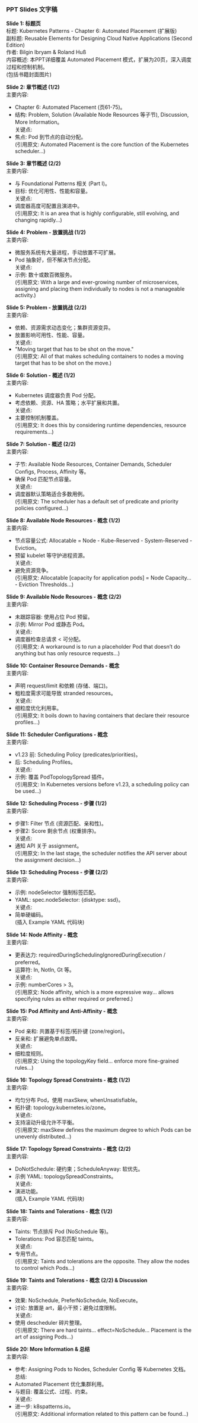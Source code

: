 
### PPT Slides 文字稿

**Slide 1: 标题页**  
标题: Kubernetes Patterns - Chapter 6: Automated Placement (扩展版)  
副标题: Reusable Elements for Designing Cloud Native Applications (Second Edition)  
作者: Bilgin Ibryam & Roland Huß  
内容概述: 本PPT详细覆盖 Automated Placement 模式，扩展为20页，深入调度过程和控制机制。  
(包括书籍封面图片)

**Slide 2: 章节概述 (1/2)**  
主要内容:  
- Chapter 6: Automated Placement (页61-75)。  
- 结构: Problem, Solution (Available Node Resources 等子节), Discussion, More Information。  
关键点:  
- 焦点: Pod 到节点的自动分配。  
(引用原文: Automated Placement is the core function of the Kubernetes scheduler...)

**Slide 3: 章节概述 (2/2)**  
主要内容:  
- 与 Foundational Patterns 相关 (Part I)。  
- 目标: 优化可用性、性能和容量。  
关键点:  
- 调度器高度可配置且演进中。  
(引用原文: It is an area that is highly configurable, still evolving, and changing rapidly...)

**Slide 4: Problem - 放置挑战 (1/2)**  
主要内容:  
- 微服务系统有大量进程，手动放置不可扩展。  
- Pod 抽象好，但不解决节点分配。  
关键点:  
- 示例: 数十或数百微服务。  
(引用原文: With a large and ever-growing number of microservices, assigning and placing them individually to nodes is not a manageable activity.)

**Slide 5: Problem - 放置挑战 (2/2)**  
主要内容:  
- 依赖、资源需求动态变化；集群资源变异。  
- 放置影响可用性、性能、容量。  
关键点:  
- "Moving target that has to be shot on the move."  
(引用原文: All of that makes scheduling containers to nodes a moving target that has to be shot on the move.)

**Slide 6: Solution - 概述 (1/2)**  
主要内容:  
- Kubernetes 调度器负责 Pod 分配。  
- 考虑依赖、资源、HA 策略；水平扩展和共置。  
关键点:  
- 主要控制机制覆盖。  
(引用原文: It does this by considering runtime dependencies, resource requirements...)

**Slide 7: Solution - 概述 (2/2)**  
主要内容:  
- 子节: Available Node Resources, Container Demands, Scheduler Configs, Process, Affinity 等。  
- 确保 Pod 匹配节点容量。  
关键点:  
- 调度器默认策略适合多数用例。  
(引用原文: The scheduler has a default set of predicate and priority policies configured...)

**Slide 8: Available Node Resources - 概念 (1/2)**  
主要内容:  
- 节点容量公式: Allocatable = Node - Kube-Reserved - System-Reserved - Eviction。  
- 预留 kubelet 等守护进程资源。  
关键点:  
- 避免资源竞争。  
(引用原文: Allocatable [capacity for application pods] = Node Capacity... - Eviction Thresholds...)

**Slide 9: Available Node Resources - 概念 (2/2)**  
主要内容:  
- 未跟踪容器: 使用占位 Pod 预留。  
- 示例: Mirror Pod 或静态 Pod。  
关键点:  
- 调度器检查总请求 < 可分配。  
(引用原文: A workaround is to run a placeholder Pod that doesn’t do anything but has only resource requests...)

**Slide 10: Container Resource Demands - 概念**  
主要内容:  
- 声明 request/limit 和依赖 (存储、端口)。  
- 粗粒度需求可能导致 stranded resources。  
关键点:  
- 细粒度优化利用率。  
(引用原文: It boils down to having containers that declare their resource profiles...)

**Slide 11: Scheduler Configurations - 概念**  
主要内容:  
- v1.23 前: Scheduling Policy (predicates/priorities)。  
- 后: Scheduling Profiles。  
关键点:  
- 示例: 覆盖 PodTopologySpread 插件。  
(引用原文: In Kubernetes versions before v1.23, a scheduling policy can be used...)

**Slide 12: Scheduling Process - 步骤 (1/2)**  
主要内容:  
- 步骤1: Filter 节点 (资源匹配、亲和性)。  
- 步骤2: Score 剩余节点 (权重排序)。  
关键点:  
- 通知 API 关于 assignment。  
(引用原文: In the last stage, the scheduler notifies the API server about the assignment decision...)

**Slide 13: Scheduling Process - 步骤 (2/2)**  
主要内容:  
- 示例: nodeSelector 强制标签匹配。  
- YAML: spec.nodeSelector: {disktype: ssd}。  
关键点:  
- 简单硬编码。  
(插入 Example YAML 代码块)

**Slide 14: Node Affinity - 概念**  
主要内容:  
- 更表达力: requiredDuringSchedulingIgnoredDuringExecution / preferred。  
- 运算符: In, NotIn, Gt 等。  
关键点:  
- 示例: numberCores > 3。  
(引用原文: Node affinity, which is a more expressive way... allows specifying rules as either required or preferred.)

**Slide 15: Pod Affinity and Anti-Affinity - 概念**  
主要内容:  
- Pod 亲和: 共置基于标签/拓扑键 (zone/region)。  
- 反亲和: 扩展避免单点故障。  
关键点:  
- 细粒度规则。  
(引用原文: Using the topologyKey field... enforce more fine-grained rules...)

**Slide 16: Topology Spread Constraints - 概念 (1/2)**  
主要内容:  
- 均匀分布 Pod，使用 maxSkew, whenUnsatisfiable。  
- 拓扑键: topology.kubernetes.io/zone。  
关键点:  
- 支持滚动升级允许不平衡。  
(引用原文: maxSkew defines the maximum degree to which Pods can be unevenly distributed...)

**Slide 17: Topology Spread Constraints - 概念 (2/2)**  
主要内容:  
- DoNotSchedule: 硬约束；ScheduleAnyway: 软优先。  
- 示例 YAML: topologySpreadConstraints。  
关键点:  
- 演进功能。  
(插入 Example YAML 代码块)

**Slide 18: Taints and Tolerations - 概念 (1/2)**  
主要内容:  
- Taints: 节点排斥 Pod (NoSchedule 等)。  
- Tolerations: Pod 容忍匹配 taints。  
关键点:  
- 专用节点。  
(引用原文: Taints and tolerations are the opposite. They allow the nodes to control which Pods...)

**Slide 19: Taints and Tolerations - 概念 (2/2) & Discussion**  
主要内容:  
- 效果: NoSchedule, PreferNoSchedule, NoExecute。  
- 讨论: 放置是 art，最小干预；避免过度限制。  
关键点:  
- 使用 descheduler 碎片整理。  
(引用原文: There are hard taints... effect=NoSchedule... Placement is the art of assigning Pods...)

**Slide 20: More Information & 总结**  
主要内容:  
- 参考: Assigning Pods to Nodes, Scheduler Config 等 Kubernetes 文档。  
总结:  
- Automated Placement 优化集群利用。  
- 与题目: 覆盖公式、过程、约束。  
关键点:  
- 进一步: k8spatterns.io。  
(引用原文: Additional information related to this pattern can be found...)
